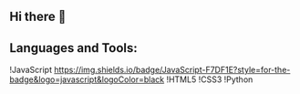 ## Hi there 👋

## Languages and Tools:
!JavaScript https://img.shields.io/badge/JavaScript-F7DF1E?style=for-the-badge&logo=javascript&logoColor=black
!HTML5
!CSS3
!Python

<!--
**VenciPython/VenciPython** is a ✨ _special_ ✨ repository because its `README.md` (this file) appears on your GitHub profile.

Here are some ideas to get you started:

- 🔭 I’m currently working on ...
- 🌱 I’m currently learning ...
- 👯 I’m looking to collaborate on ...
- 🤔 I’m looking for help with ...
- 💬 Ask me about ...
- 📫 How to reach me: ...
- 😄 Pronouns: ...
- ⚡ Fun fact: ...
-->
